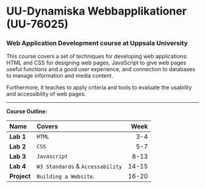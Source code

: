 # UU-Dynamiska Webbapplikationer (UU-76025)

### Web Application Development course at Uppsala University

This course covers a set of techniques for developing web applications: HTML and CSS for designing web pages, JavaScript to give web pages useful functions and a good user experience, and connection to databases to manage information and media content.

Furthermore, it teaches to apply criteria and tools to evaluate the usability and accessibility of web pages.

---

**Course Outline:**

| Name        | Covers                           |  Week |
| :---------- | :------------------------------- | ----: |
| **Lab 1**   | `HTML`                           |   3-4 |
| **Lab 2**   | `CSS`                            |   5-7 |
| **Lab 3**   | `Javascript`                     |  8-13 |
| **Lab 4**   | `W3 Standards` & `Accessability` | 14-15 |
| **Project** | `Building a Website`.            | 16-20 |
